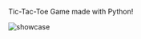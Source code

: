 Tic-Tac-Toe Game made with Python!

![showcase](https://github.com/Saksham-3/TicTacToe/assets/149017293/c16391cd-2f46-4872-83fd-c923d52018ba)
